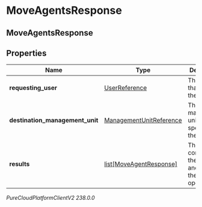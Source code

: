 # MoveAgentsResponse

## MoveAgentsResponse

## Properties

|Name | Type | Description | Notes|
|------------ | ------------- | ------------- | -------------|
| **requesting_user** | [UserReference](UserReference) | The user that made the request | [optional] |
| **destination_management_unit** | [ManagementUnitReference](ManagementUnitReference) | The management unit specified on the request | [optional] |
| **results** | [list[MoveAgentResponse]](MoveAgentResponse) | The list containing the agent and result of the move operation | [optional] |



_PureCloudPlatformClientV2 238.0.0_
